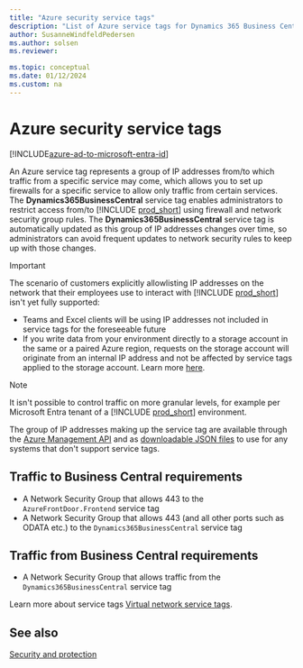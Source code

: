 ```yaml
---
title: "Azure security service tags"
description: "List of Azure service tags for Dynamics 365 Business Central"
author: SusanneWindfeldPedersen
ms.author: solsen
ms.reviewer: 

ms.topic: conceptual
ms.date: 01/12/2024
ms.custom: na
---
```


# Azure security service tags

[!INCLUDE[azure-ad-to-microsoft-entra-id](~/../shared-content/shared/azure-ad-to-microsoft-entra-id.md)]

An Azure service tag represents a group of IP addresses from/to which traffic from a specific service may come, which allows you to set up firewalls for a specific service to allow only traffic from certain services. The **Dynamics365BusinessCentral** service tag enables administrators to restrict access from/to [!INCLUDE [prod_short](../developer/includes/prod_short.md)] using firewall and network security group rules. The **Dynamics365BusinessCentral** service tag is automatically updated as this group of IP addresses changes over time, so administrators can avoid frequent updates to network security rules to keep up with those changes.

> [!IMPORTANT]  
> The scenario of customers explicitly allowlisting IP addresses on the network that their employees use to interact with [!INCLUDE [prod_short](../developer/includes/prod_short.md)] isn't yet fully supported:  
>  - Teams and Excel clients will be using IP addresses not included in service tags for the foreseeable future
>  - If you write data from your environment directly to a storage account in the same or a paired Azure region, requests on the storage account will originate from an internal IP address and not be affected by service tags applied to the storage account. Learn more [here](/azure/storage/common/storage-network-security?tabs=azure-portal#grant-access-from-an-internet-ip-range).

> [!NOTE]  
> It isn't possible to control traffic on more granular levels, for example per Microsoft Entra tenant of a [!INCLUDE [prod_short](../developer/includes/prod_short.md)] environment.

The group of IP addresses making up the service tag are available through the [Azure Management API](/rest/api/virtualnetwork/service-tags/list?tabs=HTTP) and as [downloadable JSON files](/azure/virtual-network/service-tags-overview#discover-service-tags-by-using-downloadable-json-files) to use for any systems that don't support service tags.

## Traffic to Business Central requirements

- A Network Security Group that allows 443 to the `AzureFrontDoor.Frontend` service tag
- A Network Security Group that allows 443 (and all other ports such as ODATA etc.) to the `Dynamics365BusinessCentral` service tag

## Traffic from Business Central requirements

- A Network Security Group that allows traffic from the `Dynamics365BusinessCentral` service tag

Learn more about service tags [Virtual network service tags](/azure/virtual-network/service-tags-overview).

## See also

[Security and protection](Security-and-Protection.md)  
